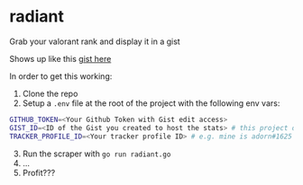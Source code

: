 # radiant

Grab your valorant rank and display it in a gist

Shows up like this [gist here](https://gist.github.com/chakrakan/f83781805df37a7ee3ee1186330d67c8)

In order to get this working:
1. Clone the repo
2. Setup a `.env` file at the root of the project with the following env vars:

```sh
GITHUB_TOKEN=<Your Github Token with Gist edit access>
GIST_ID=<ID of the Gist you created to host the stats> # this project does not setup a gist for you
TRACKER_PROFILE_ID=<Your tracker profile ID> # e.g. mine is adorn#1625
```

3. Run the scraper with `go run radiant.go`
4. ...
5. Profit???
